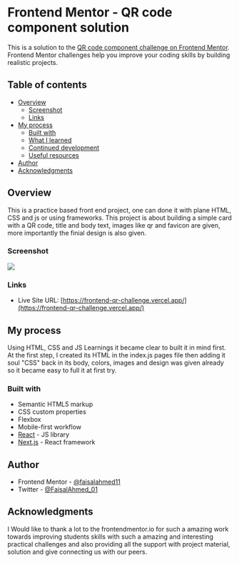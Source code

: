 # Frontend Mentor - QR code component solution

This is a solution to the [QR code component challenge on Frontend Mentor](https://www.frontendmentor.io/challenges/qr-code-component-iux_sIO_H). Frontend Mentor challenges help you improve your coding skills by building realistic projects. 

## Table of contents

- [Overview](#overview)
  - [Screenshot](#screenshot)
  - [Links](#links)
- [My process](#my-process)
  - [Built with](#built-with)
  - [What I learned](#what-i-learned)
  - [Continued development](#continued-development)
  - [Useful resources](#useful-resources)
- [Author](#author)
- [Acknowledgments](#acknowledgments)



## Overview
This is a practice based front end project, one can done it with plane HTML, CSS and js or using frameworks.
This project is about building a simple card with a QR code, title and body text, images like qr and favicon are given, more importantly the finial design is also given.


### Screenshot

![](./screenshot.png)

### Links

- Live Site URL: [https://frontend-qr-challenge.vercel.app/](https://frontend-qr-challenge.vercel.app/)

## My process
 Using HTML, CSS and JS Learnings it became clear to built it in mind first.
At the first step, I created its HTML in the index.js pages file then adding
it soul "CSS" back in its body, colors, images and design was given already so it became easy to full it at first try.

### Built with

- Semantic HTML5 markup
- CSS custom properties
- Flexbox
- Mobile-first workflow
- [React](https://reactjs.org/) - JS library
- [Next.js](https://nextjs.org/) - React framework

## Author

- Frontend Mentor - [@faisalahmed11](https://www.frontendmentor.io/profile/@faisalahmed11)
- Twitter - [@FaisalAhmed_01](https://www.twitter.com/FaisalAhmed_01)

## Acknowledgments

I Would like to thank a lot to the frontendmentor.io for such a amazing work towards improving students skills with such a amazing and interesting practical challenges and also providing all the support with project material, solution and give connecting us with our peers.
